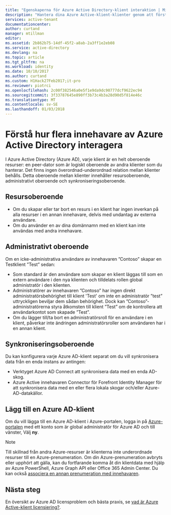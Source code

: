 ```yaml
---
title: "Egenskaperna för Azure Active Directory-klient interaktion | Microsoft Docs"
description: "Hantera dina Azure Active-klient-klienter genom att förstå klienterna som helt oberoende resurser"
services: active-tenant
documentationcenter: 
author: curtand
manager: mtillman
editor: 
ms.assetid: 2b862b75-14df-45f2-a8ab-2a3ff1e2eb08
ms.service: active-directory
ms.devlang: na
ms.topic: article
ms.tgt_pltfrm: na
ms.workload: identity
ms.date: 10/10/2017
ms.author: curtand
ms.custom: H1Hack27Feb2017;it-pro
ms.reviewer: piotrci
ms.openlocfilehash: 2c00f382546a0e5f1e9da9dc90777dcf9622ec94
ms.sourcegitcommit: 3f33787645e890ff3b73c4b3a28d90d5f814e46c
ms.translationtype: MT
ms.contentlocale: sv-SE
ms.lasthandoff: 01/03/2018
---
```

# <a name="understand-how-multiple-azure-active-directory-tenants-interact"></a>Förstå hur flera innehavare av Azure Active Directory interagera

I Azure Active Directory (Azure AD), varje klient är en helt oberoende resurser: en peer-dator som är logiskt oberoende av andra klienter som du hanterar. Det finns ingen överordnad-underordnad relation mellan klienter behålls. Detta oberoende mellan klienter innehåller resursoberoende, administrativt oberoende och synkroniseringsoberoende.

## <a name="resource-independence"></a>Resursoberoende
* Om du skapar eller tar bort en resurs i en klient har ingen inverkan på alla resurser i en annan innehavare, delvis med undantag av externa användare. 
* Om du använder en av dina domännamn med en klient kan inte användas med andra innehavare.

## <a name="administrative-independence"></a>Administrativt oberoende
Om en icke-administrativa användare av innehavaren ”Contoso” skapar en Testklient ”Test” sedan:

* Som standard är den användare som skapar en klient läggas till som en extern användare i den nya klienten och tilldelats rollen global administratör i den klienten.
* Administratörer av innehavaren ”Contoso” har ingen direkt administratörsbehörighet till klient 'Test' om inte en administratör ”test” uttryckligen beviljar dem sådan behörighet. Dock kan ”Contoso”-administratörerna styra åtkomsten till klient ”Test” om de kontrollera att användarkontot som skapade ”Test”.
* Om du lägger till/ta bort en administratörsroll för en användare i en klient, påverkar inte ändringen administratörsroller som användaren har i en annan klient.

## <a name="synchronization-independence"></a>Synkroniseringsoberoende
Du kan konfigurera varje Azure AD-klient separat om du vill synkronisera data från en enda instans av antingen:

* Verktyget Azure AD Connect att synkronisera data med en enda AD-skog.
* Azure Active innehavaren Connector för Forefront Identity Manager för att synkronisera data med en eller flera lokala skogar och/eller Azure-AD-datakällor.

## <a name="add-an-azure-ad-tenant"></a>Lägg till en Azure AD-klient
Om du vill lägga till en Azure AD-klient i Azure-portalen, logga in på [Azure-portalen](https://portal.azure.com) med ett konto som är global administratör för Azure AD och till vänster, Välj **ny**.

> [!NOTE]
> Till skillnad från andra Azure-resurser är klienterna inte underordnade resurser till en Azure-prenumeration. Om din Azure-prenumeration avbryts eller upphört att gälla, kan du fortfarande komma åt din klientdata med hjälp av Azure PowerShell, Azure Graph API eller Office 365 Admin Center. Du kan också [associera en annan prenumeration med innehavaren](active-directory-how-subscriptions-associated-directory.md).
>

## <a name="next-steps"></a>Nästa steg
En översikt av Azure AD licensproblem och bästa praxis, se [vad är Azure Active-klient licensiering?](active-directory-licensing-whatis-azure-portal.md).
